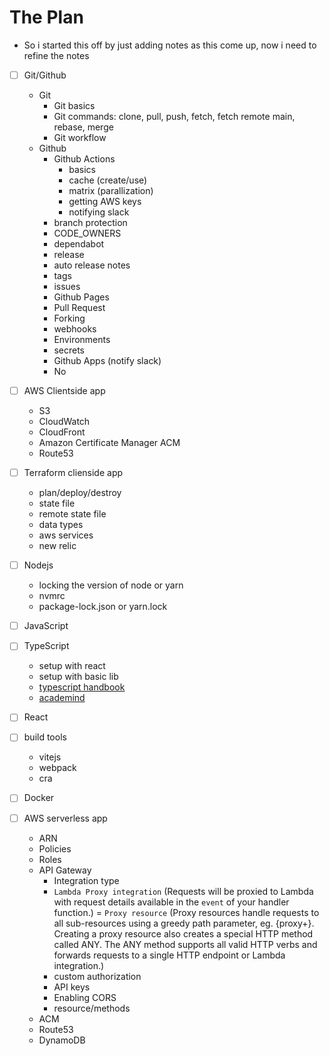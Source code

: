 # The Plan
- So i started this off by just adding notes as this come up, now i need to refine the notes



- [ ] Git/Github
  - Git
    - Git basics
    - Git commands: clone, pull, push, fetch, fetch remote main, rebase, merge
    - Git workflow
  - Github 
    - Github Actions
      - basics
      - cache (create/use)
      - matrix (parallization)
      - getting AWS keys
      - notifying slack
    - branch protection
    - CODE_OWNERS
    - dependabot
    - release
    - auto release notes
    - tags
    - issues
    - Github Pages
    - Pull Request
    - Forking
    - webhooks
    - Environments
    - secrets
    - Github Apps (notify slack)
    - No
- [ ] AWS Clientside app
  - S3
  - CloudWatch
  - CloudFront
  - Amazon Certificate Manager ACM
  - Route53
- [ ] Terraform clienside app
  - plan/deploy/destroy
  - state file
  - remote state file
  - data types
  - aws services
  - new relic
- [ ] Nodejs
  - locking the version of node or yarn
  - nvmrc
  - package-lock.json or yarn.lock
- [ ] JavaScript
- [ ] TypeScript
  - setup with react
  - setup with basic lib
  - [typescript handbook](https://www.typescriptlang.org/docs/handbook/intro.html)
  - [academind](https://www.youtube.com/watch?v=BwuLxPH8IDs)
- [ ] React
- [ ] build tools
  - vitejs
  - webpack
  - cra


- [ ] Docker



- [ ] AWS serverless app
  - ARN
  - Policies
  - Roles
  - API Gateway
    - Integration type
    - `Lambda Proxy integration` (Requests will be proxied to Lambda with request details available in the `event` of your handler function.)
    = `Proxy resource` (Proxy resources handle requests to all sub-resources using a greedy path parameter, eg. {proxy+}. Creating a proxy resource also creates a special HTTP method called ANY. The ANY method supports all valid HTTP verbs and forwards requests to a single HTTP endpoint or Lambda integration.)
    - custom authorization
    - API keys
    - Enabling CORS
    - resource/methods
  - ACM
  - Route53
  - DynamoDB


















